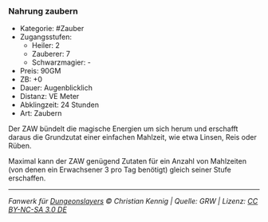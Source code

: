 ### Nahrung zaubern

- Kategorie: #Zauber
- Zugangsstufen:
  - Heiler: 2
  - Zauberer: 7
  - Schwarzmagier: -
- Preis: 90GM
- ZB: +0
- Dauer: Augenblicklich
- Distanz: VE Meter
- Abklingzeit: 24 Stunden
- Art: Zaubern

Der ZAW bündelt die magische Energien um sich herum und erschafft daraus die Grundzutat einer einfachen Mahlzeit, wie etwa Linsen, Reis oder Rüben.

Maximal kann der ZAW genügend Zutaten für ein Anzahl von Mahlzeiten (von denen ein Erwachsener 3 pro Tag benötigt) gleich seiner Stufe erschaffen.

---

_Fanwerk für [Dungeonslayers](https://www.dungeonslayers.net/) © Christian Kennig | Quelle: GRW | Lizenz: [CC BY-NC-SA 3.0 DE](https://creativecommons.org/licenses/by-nc-sa/3.0/de/)_
